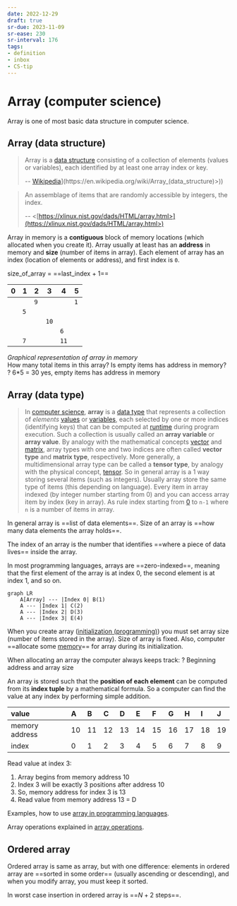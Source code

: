 ```yaml
---
date: 2022-12-29
draft: true
sr-due: 2023-11-09
sr-ease: 230
sr-interval: 176
tags:
- definition
- inbox
- CS-tip
---
```


# Array (computer science)

Array is one of most basic data structure in computer science.

## Array (data structure)

> Array is a [data structure](./data%20structure.md) consisting of a collection of elements (values
> or variables), each identified by at least one array index or key.
>
> -- [Wikipedia](<[https://en.wikipedia.org/wiki/Array_(data_structure)>)](https://en.wikipedia.org/wiki/Array_(data_structure)>))

> An assemblage of items that are randomly accessible by integers, the index.
>
> -- <[https://xlinux.nist.gov/dads/HTML/array.html>](https://xlinux.nist.gov/dads/HTML/array.html>)

Array in memory is a **contiguous** block of memory locations (which allocated
when you create it). Array usually at least has an **address** in memory and
**size** (number of items in array). Each element of array has an index
(location of elements or address), and first index is `0`.

size_of_array = ==last_index + 1==

| 0   | 1   | 2   | 3   | 4   | 5   |
| --- | --- | --- | --- | --- | --- |
|     |     | `9`   |     |     | `1`   |
|     | `5`   |     |     |     |     |
|     |     |     | `10`  |     |     |
|     |     |     |     | `6`   |     |
|     | `7`   |     |     | `11`  |     |
*Graphical representation of array in memory*\
How many total items in this array? Is empty items has address in memory?
?
6*5 = 30
yes, empty items has address in memory

## Array (data type)

> In [computer science](./computer%20science.md), **array** is a [data type](./data%20type.md) that represents a
> collection of _elements_ [values](./value%20%28computer%20science%29.md) or
> [variables](./variable%20%28computer%20science%29.md), each selected by one or more
> indices (identifying keys) that can be computed at
> [runtime](./runtime%20%28program%20lifecycle%20phase%29.md) during program execution. Such a
> collection is usually called an **array variable** or **array value**. By
> analogy with the mathematical concepts [vector](./vector.md) and
> [matrix](./matrix%20%28mathematics%29.md), array types with one and two indices are
> often called **vector type** and **matrix type**, respectively. More
> generally, a multidimensional array type can be called a **tensor type**, by
> analogy with the physical concept, [tensor](./tensor.md).
So in general array is a 1 way storing several items (such as integers). Usually
array store the same type of items (this depending on language). Every item in
array indexed (by integer number starting from 0) and you can access array item
by index (key in array). As rule index starting from [0](./zero-based%20numbering.md)
to `n-1` where `n` is a number of items in array.

In general array is ==list of data elements==.
Size of an array is ==how many data elements the array holds==.
<!--SR:!2023-07-15,2,230-->

The index of an array is the number that identifies ==where a piece of data
lives== inside the array.

In most programming languages, arrays are ==zero-indexed==, meaning that the
first element of the array is at index 0, the second element is at index 1, and
so on.

```mermaid
graph LR
    A[Array] --- |Index 0| B(1)
    A --- |Index 1| C(2)
    A --- |Index 2| D(3)
    A --- |Index 3| E(4)
```


When you create array ([initialization (programming)](./initialization%20%28programming%29.md)) you must set array size
(number of items stored in the array). Size of array is fixed. Also, computer
==allocate some [memory](./computer%20memory.md)== for array during its
initialization.


When allocating an array the computer always keeps track: ? Beginning address
and array size


An array is stored such that the **position of each element** can be computed
from its **index tuple** by a mathematical formula. So a computer can find the
value at any index by performing simple addition.

| value          | A   | B   | C   | D   | E   | F   | G   | H   | I   | J   |
| :------------- | :-- | :-- | :-- | :-- | :-- | :-- | :-- | :-- | :-- | :-- |
| memory address | 10  | 11  | 12  | 13  | 14  | 15  | 16  | 17  | 18  | 19  |
| index          | 0   | 1   | 2   | 3   | 4   | 5   | 6   | 7   | 8   | 9   |

Read value at index 3:

1. Array begins from memory address 10
2. Index 3 will be exactly 3 positions after address 10
3. So, memory address for index 3 is 13
4. Read value from memory address 13 = D

Examples, how to use [array in programming languages](./array%20in%20programming%20languages.md).

Array operations explained in [array operations](./array%20operations.md).

## Ordered array

Ordered array is same as array, but with one difference: elements in ordered
array are ==sorted in some order== (usually ascending or descending), and when you
modify array, you must keep it sorted.

In worst case insertion in ordered array is ==$N+2$ steps==.